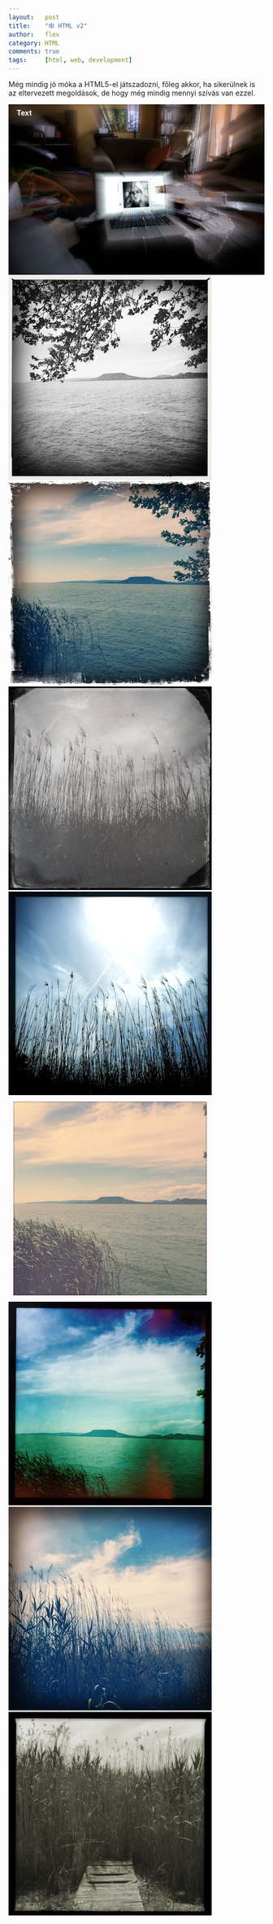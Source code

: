 ```yaml
---
layout:   post
title:    "🕸 HTML v2"
author:   flex
category: HTML
comments: true
tags:     [html, web, development]
---
```


Még mindig jó móka a HTML5-el játszadozni, főleg akkor, ha sikerülnek is az eltervezett megoldások, de hogy még mindig mennyi szívás van ezzel. 

<!-- break -->

<div class="overridemaxwidthboth" style="position: relative;">
	<img class="shadow" src="images/Anna_Mac.jpg">
	<div style="position: absolute; top: 8px; left: 16px; color: white; font-weight: bold;">Text</div>
</div>

<div class="row overridemaxwidthboth" style=""> 
  <div class="column">

<img class="shadow" src="photos/balatonboglar/HipstamaticPhoto-548602433.046485.jpg">
<img class="shadow" src="photos/balatonboglar/HipstamaticPhoto-548602440.522771.jpg">

 </div>
  <div class="column">

<img class="shadow" src="photos/balatonboglar/HipstamaticPhoto-548602480.811461.jpg">
<img class="shadow" src="photos/balatonboglar/HipstamaticPhoto-548602488.619949.jpg">

 </div>
  <div class="column">

<img class="shadow" src="photos/balatonboglar/HipstamaticPhoto-548602449.548424.jpg">
<img class="shadow" src="photos/balatonboglar/HipstamaticPhoto-548602455.782275.jpg">

 </div>
  <div class="column">

<img class="shadow" src="photos/balatonboglar/HipstamaticPhoto-548602495.929603.jpg">
<img class="shadow" src="photos/balatonboglar/HipstamaticPhoto-548602512.956388.jpg">

  </div>
</div>

<script type='text/javascript' src='https://maps.googleapis.com/maps/api/js?key=AIzaSyAubcKvynd2lNrvNQHlTt6b7Q8OBxDzNOg'></script>

<div id="map-wrap" class="overridemaxwidthboth" style="">
	<div id="map" style="width:auto; height:650px;"></div>
</div>

<div class="newspaper">
<h2 style="-webkit-column-span: all; column-span: all;">Lorem Ipsum Dolor Sit Amet xxxx...</h2>
<span class="initial">L</span>orem ipsum dolor sit amet, consectetuer adipiscing elit, sed diam nonummy nibh euismod tincidunt ut laoreet dolore magna aliquam erat volutpat. Ut wisi enim ad minim veniam, quis nostrud exerci tation ullamcorper suscipit lobortis nisl ut aliquip ex ea commodo consequat. Duis autem vel eum iriure dolor in hendrerit in vulputate velit esse molestie consequat, vel illum dolore eu feugiat nulla facilisis at vero eros et accumsan et iusto odio dignissim qui blandit praesent luptatum zzril delenit augue duis dolore te feugait nulla facilisi. Nam liber tempor cum soluta nobis eleifend option congue nihil imperdiet doming id quod mazim placerat facer possim assum.
</div>

<br>

<div>Test <div style="display:inline-block; font-size: 0.4em; margin-top: 4px;"><b>test1:</b><br>test2:</div><div style="display:inline-block; font-size: 0.4em; width: 300px; margin-top: 4px;">&nbsp;<div id="animatedLine1" style="width: 40%; height: 6px; display: inline-block;"></div><br>&nbsp;<div id="animatedLine2" style="width: 40%; height: 6px; display: inline-block;"></div></div></div>

<hr>

Belenéztem az oldalba egy Anroidos telefonon és ezt láttam:

<img class="shadow" style="width:24%" src="images/android/Screenshot_20180628-192858.jpg"><img class="shadow" style="width:24%; margin-left: 1.3%;" src="images/android/Screenshot_20180628-193042.jpg"><img class="shadow" style="width:24%; margin-left: 1.3%;" src="images/android/Screenshot_20180628-192916.jpg"><img class="shadow" style="width:24%; margin-left: 1.3%;" src="images/android/Screenshot_20180628-192933.jpg">

Felfogni nem tudom azt, hogy Android 8-ason, egy ottani Google Chrome böngészőben miért pont így jelenik meg ez az oldal és az is érdekes, hogy a lenti két kép között csak az a különbség, hogy egyszer elforgattam a telefont és utána már egy kicst másképp tördeli meg a lapot:

<img class="shadow" style="width:49.35%" src="images/android/Screenshot_20180628-193008.jpg"><img class="shadow" style="width:49.35%; margin-left: 1.3%;" src="images/android/Screenshot_20180628-193020.jpg">

Biztos ennek is van magyarázata, de ez most azért így fog maradni... Elnézést!

<script type="text/javascript">
						var locations = [
							[ 'Balatonboglár', 46.7719487, 17.6276144 ],
						];

						if ( typeof google === 'object' && typeof google.maps === 'object' ) {
							var map = new google.maps.Map( document.getElementById( 'map' ), {
								zoom     : 2,
								center   : new google.maps.LatLng( 0, 0 ),
								mapTypeId: google.maps.MapTypeId.ROADMAP
							} );

							var infowindow = new google.maps.InfoWindow();

							var marker, i;

							for ( i = 0; i < locations.length; i++ ) {
								marker = new google.maps.Marker( {
									position: new google.maps.LatLng( locations[i][1], locations[i][2] ), map: map
								} );

								google.maps.event.addListener( marker, 'click', ( function( marker, i ) {
									return function() {
										infowindow.setContent( locations[i][0] );
										infowindow.open( map, marker );
									}
								}) ( marker, i ) );
							}
						}
</script>

<script src="https://rawgit.com/kimmobrunfeldt/progressbar.js/1.0.0/dist/progressbar.js"></script>
<script type="text/javascript">
	
// progressbar.js@1.0.0 version is used
// Docs: http://progressbarjs.readthedocs.org/en/1.0.0/

var bar1 = new ProgressBar.Line( animatedLine1, {
  strokeWidth: 1,
  easing     : 'easeInOut',
  duration   : 5000,
  color      : '#FF0000',
  trailColor : '#eee',
  trailWidth : 1,
  svgStyle   : { width: '100%', height: '100%' }
  
});

var bar2 = new ProgressBar.Line( animatedLine2, {
  strokeWidth: 1,
  easing     : 'easeInOut',
  duration   : 5000,
  color      : '#FF0000',
  trailColor : '#eee',
  trailWidth : 1,
  svgStyle   : { width: '100%', height: '100%' }
  
});

bar1.animate( 0.5 );  // Number from 0.0 to 1.0
bar2.animate( 0.75 );  // Number from 0.0 to 1.0

</script>
